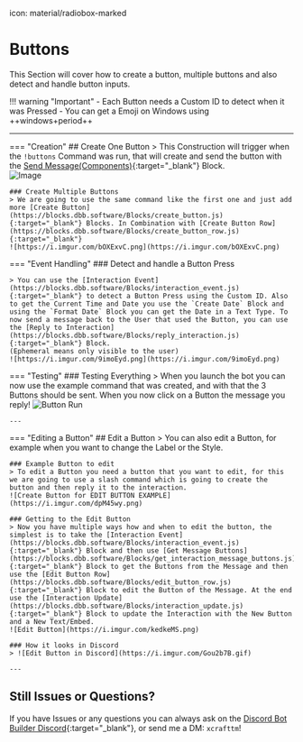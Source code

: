 icon: material/radiobox-marked

# Buttons
This Section will cover how to create a button, multiple buttons and also detect and handle button inputs.

!!! warning "Important"
    - Each Button needs a Custom ID to detect when it was Pressed
    - You can get a Emoji on Windows using ++windows+period++

---

=== "Creation"
    ## Create One Button
    > This Construction will trigger when the `!buttons` Command was run, that will create and send the button with the [Send Message(Components)](https://blocks.dbb.software/Blocks/send_message_component.js){:target="_blank"} Block.  
    ![Image](https://i.imgur.com/9cTHNB8.png)

    ### Create Multiple Buttons
    > We are going to use the same command like the first one and just add more [Create Button](https://blocks.dbb.software/Blocks/create_button.js){:target="_blank"} Blocks. In Combination with [Create Button Row](https://blocks.dbb.software/Blocks/create_button_row.js){:target="_blank"}  
    ![https://i.imgur.com/bOXExvC.png](https://i.imgur.com/bOXExvC.png)

=== "Event Handling"
    ### Detect and handle a Button Press

    > You can use the [Interaction Event](https://blocks.dbb.software/Blocks/interaction_event.js){:target="_blank"} to detect a Button Press using the Custom ID. Also to get the Current Time and Date you use the `Create Date` Block and using the `Format Date` Block you can get the Date in a Text Type. To now send a message back to the User that used the Button, you can use the [Reply to Interaction](https://blocks.dbb.software/Blocks/reply_interaction.js){:target="_blank"} Block.  
    (Ephemeral means only visible to the user)  
    ![https://i.imgur.com/9imoEyd.png](https://i.imgur.com/9imoEyd.png)  

=== "Testing"
    ### Testing Everything
    > When you launch the bot you can now use the example command that was created, and with that the 3 Buttons should be sent. When you now click on a Button the message you reply!
    ![Button Run](https://i.imgur.com/23RP7D9.png)

    ---

=== "Editing a Button"
    ## Edit a Button
    > You can also edit a Button, for example when you want to change the Label or the Style.

    ### Example Button to edit
    > To edit a Button you need a button that you want to edit, for this we are going to use a slash command which is going to create the button and then reply it to the interaction.
    ![Create Button for EDIT BUTTON EXAMPLE](https://i.imgur.com/dpM45wy.png)

    ### Getting to the Edit Button
    > Now you have multiple ways how and when to edit the button, the simplest is to take the [Interaction Event](https://blocks.dbb.software/Blocks/interaction_event.js){:target="_blank"} Block and then use [Get Message Buttons](https://blocks.dbb.software/Blocks/get_interaction_message_buttons.js){:target="_blank"} Block to get the Buttons from the Message and then use the [Edit Button Row](https://blocks.dbb.software/Blocks/edit_button_row.js){:target="_blank"} Block to edit the Button of the Message. At the end use the [Interaction Update](https://blocks.dbb.software/Blocks/interaction_update.js){:target="_blank"} Block to update the Interaction with the New Button and a New Text/Embed.
    ![Edit Button](https://i.imgur.com/kedkeMS.png)

    ### How it looks in Discord
    > ![Edit Button in Discord](https://i.imgur.com/Gou2b7B.gif)

    ---

## Still Issues or Questions?
If you have Issues or any questions you can always ask on the [Discord Bot Builder Discord](https://discord.gg/PAzxTDw){:target="_blank"}, or send me a DM: `xcrafttm`!